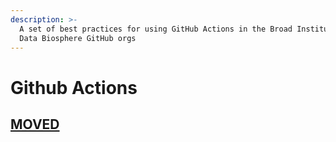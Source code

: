```yaml
---
description: >-
  A set of best practices for using GitHub Actions in the Broad Institute and
  Data Biosphere GitHub orgs
---
```


# Github Actions

## [MOVED](https://dsp-security.gitbook.io/dsp-devops-portal/best-practices-guides/github-actions) <a id="Vetting-Actions"></a>

